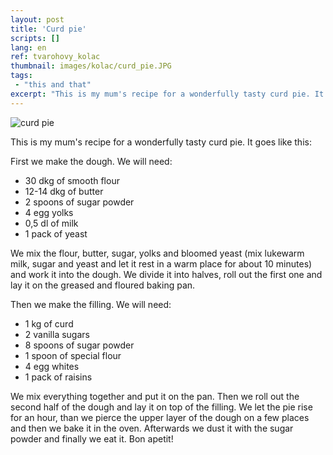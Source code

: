 ```yaml
---
layout: post
title: 'Curd pie'
scripts: []
lang: en
ref: tvarohovy_kolac
thumbnail: images/kolac/curd_pie.JPG
tags:
 - "this and that"
excerpt: "This is my mum's recipe for a wonderfully tasty curd pie. It goes like this..."
---
```

<img alt="curd pie" src="{{site.baseurl}}/images/kolac/curd_pie.JPG" />

This is my mum's recipe for a wonderfully tasty curd pie. It goes like this:

First we make the dough. We will need:

 - 30 dkg of smooth flour
 - 12-14 dkg of butter
 - 2 spoons of sugar powder
 - 4 egg yolks
 - 0,5 dl of milk
 - 1 pack of yeast
 
We mix the flour, butter, sugar, yolks and bloomed yeast (mix lukewarm milk, sugar and yeast and let it rest in a warm place for about 10 minutes) and work it into the dough. We divide it into halves, roll out the first one and lay it on the greased and floured baking pan.

Then we make the filling. We will need:

 - 1 kg of curd
 - 2 vanilla sugars
 - 8 spoons of sugar powder
 - 1 spoon of special flour
 - 4 egg whites
 - 1 pack of raisins

We mix everything together and put it on the pan. Then we roll out the second half of the dough and lay it on top of the filling. We let the pie rise for an hour, than we pierce the upper layer of the dough on a few places and then we bake it in the oven. Afterwards we dust it with the sugar powder and finally we eat it. Bon apetit!
